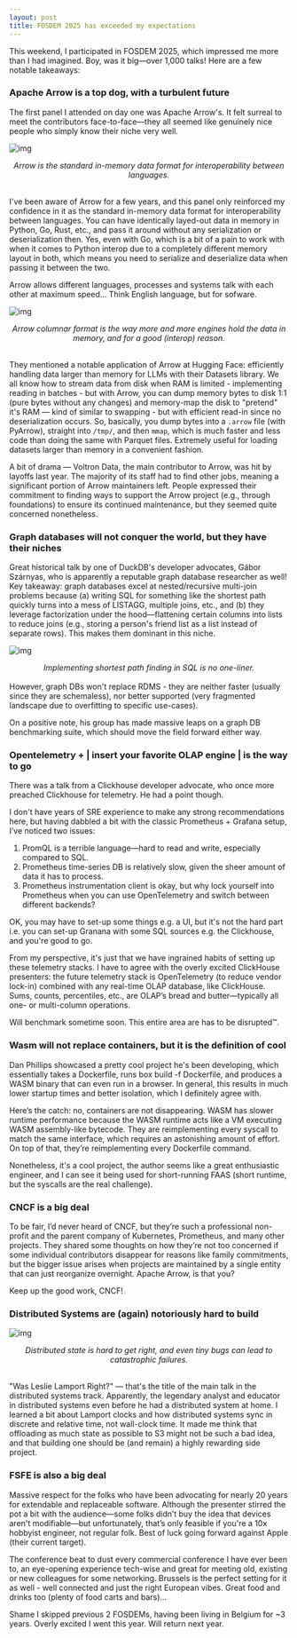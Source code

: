 ```yaml
---
layout: post
title: FOSDEM 2025 has exceeded my expectations
---
```

This weekend, I participated in FOSDEM 2025, which impressed me more than I had imagined. Boy, was it big—over 1,000 talks! Here are a few notable takeaways:

### Apache Arrow is a top dog, with a turbulent future
The first panel I attended on day one was Apache Arrow's. It felt surreal to meet the contributors face-to-face—they all seemed like genuinely nice people who simply know their niche very well.

![img](/assets/IMG_2337.jpg)
<center><i>Arrow is the standard in-memory data format for interoperability between languages.</i></center>

<br />

I've been aware of Arrow for a few years, and this panel only reinforced my confidence in it as the standard in-memory data format for interoperability between languages. You can have identically layed-out data in memory in Python, Go, Rust, etc., and pass it around without any serialization or deserialization then. Yes, even with Go, which is a bit of a pain to work with when it comes to Python interop due to a completely different memory layout in both, which means you need to serialize and deserialize data when passing it between the two.

Arrow allows different languages, processes and systems talk with each other at maximum speed... Think English language, but for sofware.

![img](/assets/IMG_2336.jpg)
<center><i>Arrow columnar format is the way more and more engines hold the data in memory, and for a good (interop) reason.</i></center>

<br />

They mentioned a notable application of Arrow at Hugging Face: efficiently handling data larger than memory for LLMs with their Datasets library. We all know how to stream data from disk when RAM is limited - implementing reading in batches - but with Arrow, you can dump memory bytes to disk 1:1 (pure bytes without any changes) and memory-map the disk to "pretend" it's RAM — kind of similar to swapping - but with efficient read-in since no deserialization occurs. So, basically, you dump bytes into a `.arrow` file (with PyArrow), straight into `/tmp/`, and then `mmap`, which is much faster and less code than doing the same with Parquet files. Extremely useful for loading datasets larger than memory in a convenient fashion.

A bit of drama — Voltron Data, the main contributor to Arrow, was hit by layoffs last year. The majority of its staff had to find other jobs, meaning a significant portion of Arrow maintainers left. People expressed their commitment to finding ways to support the Arrow project (e.g., through foundations) to ensure its continued maintenance, but they seemed quite concerned nonetheless.

### Graph databases will not conquer the world, but they have their niches
Great historical talk by one of DuckDB's developer advocates, Gábor Szárnyas, who is apparently a reputable graph database researcher as well! Key takeaway: graph databases excel at nested/recursive multi-join problems because (a) writing SQL for something like the shortest path quickly turns into a mess of LISTAGG, multiple joins, etc., and (b) they leverage factorization under the hood—flattening certain columns into lists to reduce joins (e.g., storing a person's friend list as a list instead of separate rows). This makes them dominant in this niche.

![img](/assets/image-4.png)
<center><i>Implementing shortest path finding in SQL is no one-liner.</i></center>

<br />
However, graph DBs won't replace RDMS - they are neither faster (usually since they are schemaless), nor better supported (very fragmented landscape due to overfitting to specific use-cases).

On a positive note, his group has made massive leaps on a graph DB benchmarking suite, which should move the field forward either way.

### Opentelemetry + | insert your favorite OLAP engine | is the way to go
There was a talk from a Clickhouse developer advocate, who once more preached Clickhouse for telemetry. He had a point though.

I don't have years of SRE experience to make any strong recommendations here, but having dabbled a bit with the classic Prometheus + Grafana setup, I’ve noticed two issues:

1. PromQL is a terrible language—hard to read and write, especially compared to SQL.
1. Prometheus time-series DB is relatively slow, given the sheer amount of data it has to process.
1. Prometheus instrumentation client is okay, but why lock yourself into Prometheus when you can use OpenTelemetry and switch between different backends?

OK, you may have to set-up some things e.g. a UI, but it's not the hard part i.e. you can set-up Granana with some SQL sources e.g. the Clickhouse, and you're good to go.

From my perspective, it's just that we have ingrained habits of setting up these telemetry stacks. I have to agree with the overly excited ClickHouse presenters: the future telemetry stack is OpenTelemetry (to reduce vendor lock-in) combined with any real-time OLAP database, like ClickHouse. Sums, counts, percentiles, etc., are OLAP’s bread and butter—typically all one- or multi-column operations.

Will benchmark sometime soon. This entire area are has to be disrupted™.

### Wasm will not replace containers, but it is the definition of cool
Dan Phillips showcased a pretty cool project he's been developing, which essentially takes a Dockerfile, runs box build -f Dockerfile, and produces a WASM binary that can even run in a browser. In general, this results in much lower startup times and better isolation, which I definitely agree with.

Here’s the catch: no, containers are not disappearing. WASM has slower runtime performance because the WASM runtime acts like a VM executing WASM assembly-like bytecode. They are reimplementing every syscall to match the same interface, which requires an astonishing amount of effort. On top of that, they’re reimplementing every Dockerfile command.

Nonetheless, it's a cool project, the author seems like a great enthusiastic engineer, and I can see it being used for short-running FAAS (short runtime, but the syscalls are the real challenge).

### CNCF is a big deal
To be fair, I’d never heard of CNCF, but they’re such a professional non-profit and the parent company of Kubernetes, Prometheus, and many other projects. They shared some thoughts on how they’re not too concerned if some individual contributors disappear for reasons like family commitments, but the bigger issue arises when projects are maintained by a single entity that can just reorganize overnight. Apache Arrow, is that you?

Keep up the good work, CNCF!

### Distributed Systems are (again) notoriously hard to build

![img](/assets/IMG_2339.jpg)
<center><i>Distributed state is hard to get right, and even tiny bugs can lead to catastrophic failures.</i></center>

<br />

"Was Leslie Lamport Right?" — that's the title of the main talk in the distributed systems track. Apparently, the legendary analyst and educator in distributed systems even before he had a distributed system at home. I learned a bit about Lamport clocks and how distributed systems sync in discrete and relative time, not wall-clock time. It made me think that offloading as much state as possible to S3 might not be such a bad idea, and that building one should be (and remain) a highly rewarding side project.

### FSFE is also a big deal
Massive respect for the folks who have been advocating for nearly 20 years for extendable and replaceable software. Although the presenter stirred the pot a bit with the audience—some folks didn’t buy the idea that devices aren't modifiable—but unfortunately, that’s only feasible if you're a 10x hobbyist engineer, not regular folk. Best of luck going forward against Apple (their current target).

The conference beat to dust every commercial conference I have ever been to, an eye-opening experience tech-wise and great for meeting old, existing or new colleagues for some networking. Brussels is the perfect setting for it as well - well connected and just the right European vibes. Great food and drinks too (plenty of food carts and bars)...

Shame I skipped previous 2 FOSDEMs, having been living in Belgium for ~3 years. Overly excited I went this year. Will return next year.